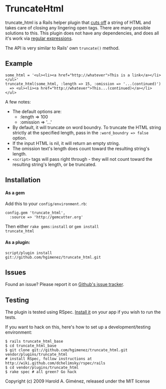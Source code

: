 TruncateHtml
============

truncate_html is a Rails helper plugin that [cuts off](http://www.youtube.com/watch?v=6XG4DIOA7nU) a string of HTML and takes care of closing any lingering open tags. There are many possible solutions to this. This plugin does not have any dependencies, and does all it's work via [regular expressions](http://xkcd.com/208/).

The API is very similar to Rails' own <code>truncate()</code> method.


Example
-------

    some_html = '<ul><li><a href="http://whatever">This is a link</a></li></ul>'
    truncate_html(some_html, :length => 15, :omission => '...(continued)')
      => <ul><li><a href="http://whatever">This...(continued)</a></li></ul>

A few notes:

* The default options are:
  * :length => 100
  * :omission => '...'
* By default, it will truncate on word boundry. 
  To truncate the HTML string strictly at the specified length, pass in the `:word_boundry => false` option.
* If the input HTML is nil, it will return an empty string.
* The omission text's length does count toward the resulting string's length.
* `<script>` tags will pass right through - they will not count toward the resulting string's length, or be truncated.

Installation
------------

#### As a gem
Add this to your <code>config/environment.rb</code>:

    config.gem 'truncate_html',
      :source => 'http://gemcutter.org'

Then either
<code>rake gems:install</code>
or
<code>gem install truncate_html</code>

#### As a plugin:
<code>script/plugin install git://github.com/hgimenez/truncate_html.git</code>

Issues
------

Found an issue? Please report it on [Github's issue tracker](http://github.com/hgimenez/truncate_html/issues).

Testing
-------

The plugin is tested using RSpec. [Install it](http://wiki.github.com/dchelimsky/rspec/rails) on your app if you wish to run the tests.

If you want to hack on this, here's how to set up a development/testing environment:

    $ rails truncate_html_base
    $ cd truncate_html_base
    $ git clone git://github.com/hgimenez/truncate_html.git vendor/plugins/truncate_html
    # install RSpec, follow instructions at http://wiki.github.com/dchelimsky/rspec/rails
    $ cd vendor/plugins/truncate_html
    $ rake spec # all green? Go hack

Copyright (c) 2009 Harold A. Giménez, released under the MIT license
